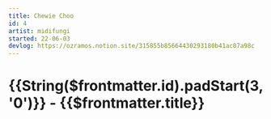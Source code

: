 ```yaml
---
title: Chewie Choo
id: 4
artist: midifungi
started: 22-06-03
devlog: https://ozramos.notion.site/315855b85664430293180b41ac07a98c
---
```

# {{String($frontmatter.id).padStart(3, '0')}} - {{$frontmatter.title}}

<div class="row">
  <div class="col-6">
    <!-- @todo: By default, heights within col-6 should be 300 -->
    <!-- @todo: Let's automate the title -->
    <Midifungi :layers="['@midifungi/4/starfield-clone', '@midifungi/4/train', '@midifungi/4/crowd']" />
  </div>
  <div class="col-6">
    <Midifungi :layers="['@midifungi/4/starfield-clone', '@midifungi/4/train', '@midifungi/4/crowd']" />
  </div>
</div>
<Midifungi :layers="['@midifungi/2/starfield', '@midifungi/4/train', '@midifungi/4/crowd']" />